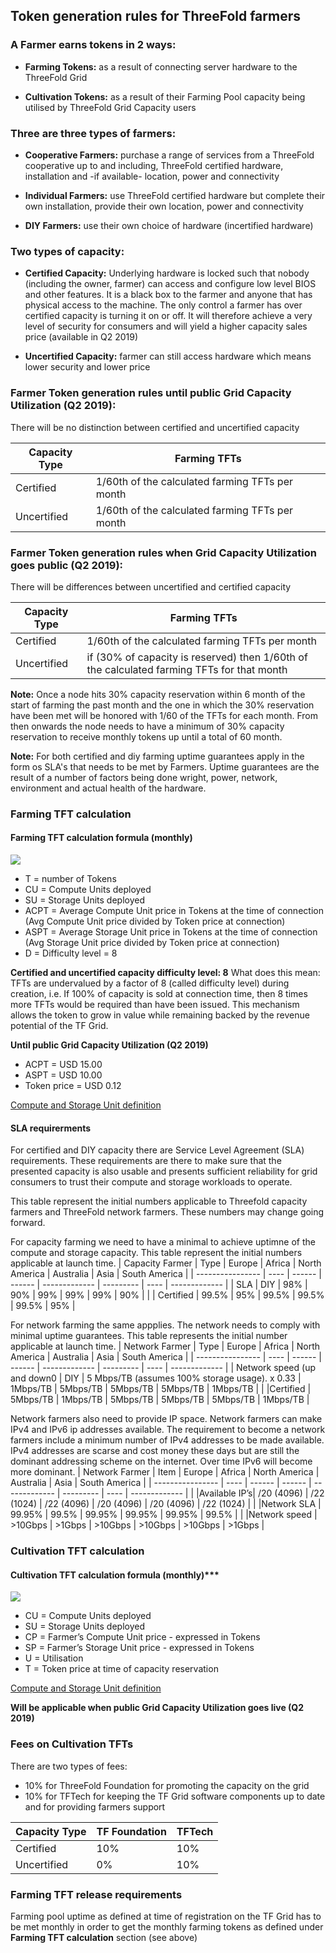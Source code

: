 ## Token generation rules for ThreeFold farmers

### A Farmer earns tokens in 2 ways:

* **Farming Tokens:** as a result of connecting server hardware to the ThreeFold Grid

* **Cultivation Tokens:** as a result of their Farming Pool capacity being utilised by ThreeFold Grid Capacity users


### Three are three types of farmers:

* **Cooperative Farmers:** purchase a range of services from a ThreeFold cooperative up to and including, ThreeFold certified hardware, installation and -if available- location, power and connectivity

* **Individual Farmers:** use ThreeFold certified hardware but complete their own installation, provide their own location, power and connectivity

* **DIY Farmers:** use their own choice of hardware (incertified hardware)


### Two types of capacity:

* **Certified Capacity:** Underlying hardware is locked such that nobody (including the owner, farmer) can access and configure low level BIOS and other features.  It is a black box to the farmer and anyone that has physical access to the machine.  The only control a farmer has over certified capacity is turning it on or off. It will therefore achieve a very level of security for consumers and will yield a higher capacity sales price (available in Q2 2019)

* **Uncertified Capacity:** farmer can still access hardware which means lower security and lower price



### Farmer Token generation rules until public Grid Capacity Utilization (Q2 2019):

There will be no distinction between certified and uncertified capacity


|   Capacity Type    | Farming TFTs   |
| ------------------ | ---------------|
| Certified | 1/60th of the calculated farming TFTs per month |
| Uncertified | 1/60th of the calculated farming TFTs per month |


### Farmer Token generation rules when Grid Capacity Utilization goes public (Q2 2019):
There will be differences between uncertified and certified capacity


|    Capacity Type   | Farming TFTs   |
| ------------------ | ---------------|
| Certified | 1/60th of the calculated farming TFTs per month |
| Uncertified| if (30% of capacity is reserved) then 1/60th of the calculated farming TFTs for that month |

**Note:** Once a node hits 30% capacity reservation within 6 month of the start of farming the past month and the one in which the 30% reservation have been met will be honored with 1/60 of the TFTs for each month. From then onwards the node needs to have a minimum of 30% capacity reservation to receive monthly tokens up until a total of 60 month.

**Note:** For both certified and diy farming uptime guarantees apply in the form os SLA's that needs to be met by Farmers.  Uptime guarantees are the result of a number of factors being done wright, power, network, environment and actual health of the hardware.

### Farming TFT calculation

#### Farming TFT calculation formula (monthly)

![](https://github.com/threefoldfoundation/info_grid/blob/development/docs/concepts/images/TFT_Farming_Formula.png)

* T = number of Tokens
* CU = Compute Units deployed
* SU = Storage Units deployed
* ACPT = Average Compute Unit price in Tokens at the time of connection (Avg Compute Unit price divided by Token price at connection)
* ASPT = Average Storage Unit price in Tokens at the time of connection (Avg Storage Unit price divided by Token price at connection)
* D = Difficulty level = 8

****Certified and uncertified capacity difficulty level: 8****
What does this mean: TFTs are undervalued by a factor of 8 (called difficulty level) during creation, i.e. If 100% of capacity is sold at connection time, then 8 times more TFTs would be required than have been issued. This mechanism allows the token to grow in value while remaining backed by the revenue potential of the TF Grid.

****Until public Grid Capacity Utilization (Q2 2019)****

* ACPT = USD 15.00
* ASPT = USD 10.00
* Token price = USD 0.12

[Compute and Storage Unit definition](https://github.com/threefoldfoundation/info_grid/blob/development/docs/concepts/cloud_units.md)

#### SLA requirerments
For certified and DIY capacity there are Service Level Agreement (SLA) requirements.  These requirements are there to make sure that the presented capacity is also usable and presents sufficient reliability for grid consumers to trust their compute and storage workloads to operate.

This table represent the initial numbers applicable to Threefold capacity farmers and ThreeFold network farmers.  These numbers may change going forward.

For capacity farming we need to have a minimal to achieve uptimne of the compute and storage capacity.  This table represent the initial numbers applicable at launch time.
|  Capacity Farmer | Type | Europe | Africa | North America | Australia | Asia | South America |
| ---------------- | ---- | ------ | ------ | ------------- | --------- | ---- | ------------- |
| SLA | DIY | 98% | 90% | 99% | 99% | 99% | 90% |
|     | Certified | 99.5% | 95% | 99.5% | 99.5% | 99.5% | 95% |

For network farming the same appplies.  The network needs to comply with minimal uptime guarantees.  This table represents the initial number applicable at launch time.
|  Network Farmer | Type | Europe | Africa | North America | Australia | Asia | South America |
| ---------------- | ---- | ------ | ------ | ------------- | --------- | ---- | ------------- |
| Network speed (up and down0 | DIY | 5 Mbps/TB (assumes 100% storage usage). x 0.33 | 1Mbps/TB | 5Mbps/TB | 5Mbps/TB | 5Mbps/TB | 1Mbps/TB |
|                             |Certified | 5Mbps/TB | 1Mbps/TB | 5Mbps/TB | 5Mbps/TB | 5Mbps/TB | 1Mbps/TB |

Network farmers also need to provide IP space.  Network farmers can make IPv4 and IPv6 ip addresses available.  The requirement to become a network farmers include a minimum number of IPv4 addresses to be made available.  IPv4 addresses are scarse and cost money these days but are still the dominant addressing scheme on the internet.  Over time IPv6 will become more dominant.
|  Network  Farmer | Item | Europe | Africa | North America | Australia | Asia | South America |
| ---------------- | ---- | ------ | ------ | ------------- | --------- | ---- | ------------- |
|                  |Available IP’s|  /20 (4096) | /22 (1024) | /22 (4096) | /20 (4096) | /20 (4096) | /22 (1024) |
|                  |Network SLA   | 99.95% | 99.5% | 99.95% | 99.95% | 99.95% | 99.5% |
|                  |Network speed | >10Gbps |  >1Gbps | >10Gbps | >10Gbps | >10Gbps | >1Gbps |


### Cultivation TFT calculation

#### Cultivation TFT calculation formula (monthly)***

![](https://github.com/threefoldfoundation/info_grid/blob/development/docs/concepts/images/TFT_Cultivation_Formula.png)

* CU = Compute Units deployed
* SU = Storage Units deployed
* CP = Farmer’s Compute Unit price - expressed in Tokens
* SP = Farmer’s Storage Unit price - expressed in Tokens
* U = Utilisation
* T = Token price at time of capacity reservation

[Compute and Storage Unit definition](https://github.com/threefoldfoundation/info_grid/blob/development/docs/concepts/cloud_units.md)

****Will be applicable when public Grid Capacity Utilization goes live (Q2 2019)****


### Fees on Cultivation TFTs

There are two types of fees:
* 10% for ThreeFold Foundation for promoting the capacity on the grid
* 10% for TFTech for keeping the TF Grid software components up to date and for providing farmers support


|    Capacity Type   | TF Foundation   | TFTech|
| ------------------ | ---------------| ------------------ |
| Certified | 10% | 10% |
| Uncertified| 0% | 10% |


### Farming TFT release requirements

Farming pool uptime as defined at time of registration on the TF Grid has to be met monthly in order to get the monthly farming tokens as defined under **Farming TFT calculation** section (see above)
